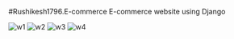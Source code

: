 #Rushikesh1796.E-commerce
E-commerce website using Django

![w1](https://user-images.githubusercontent.com/77450487/112295709-2bb4b180-8cba-11eb-8326-68e5bc6dcf1a.jpg)
![w2](https://user-images.githubusercontent.com/77450487/112295725-2e170b80-8cba-11eb-9f1b-26f8e42b1a44.jpg)
![w3](https://user-images.githubusercontent.com/77450487/112295734-30796580-8cba-11eb-86fe-0fc7b881d09f.jpg)
![w4](https://user-images.githubusercontent.com/77450487/112295744-32432900-8cba-11eb-9ec2-d3437a2de3bf.jpg)
